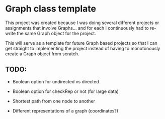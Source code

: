 # Graph class template

This project was created because I was doing several different projects or assignments that involve Graphs... and for each I continuously had to re-write the same Graph object for the project. 

This will serve as a template for future Graph based projects so that I can get straight to implementing the project instead of having to monotonously create a Graph object from scratch.


## TODO:

- Boolean option for undirected vs directed

- Boolean option for checkRep or not (for large data)

- Shortest path from one node to another

- Different representations of a graph (coordinates?)

